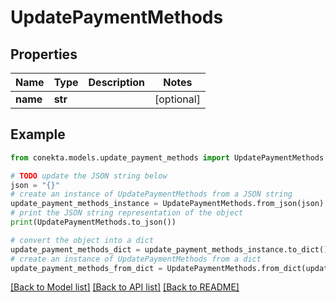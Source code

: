 # UpdatePaymentMethods


## Properties

Name | Type | Description | Notes
------------ | ------------- | ------------- | -------------
**name** | **str** |  | [optional] 

## Example

```python
from conekta.models.update_payment_methods import UpdatePaymentMethods

# TODO update the JSON string below
json = "{}"
# create an instance of UpdatePaymentMethods from a JSON string
update_payment_methods_instance = UpdatePaymentMethods.from_json(json)
# print the JSON string representation of the object
print(UpdatePaymentMethods.to_json())

# convert the object into a dict
update_payment_methods_dict = update_payment_methods_instance.to_dict()
# create an instance of UpdatePaymentMethods from a dict
update_payment_methods_from_dict = UpdatePaymentMethods.from_dict(update_payment_methods_dict)
```
[[Back to Model list]](../README.md#documentation-for-models) [[Back to API list]](../README.md#documentation-for-api-endpoints) [[Back to README]](../README.md)


